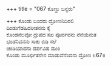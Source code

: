 +++
title = "067 ಕೊಣ್ಡು ಬನ್ದರು"

+++
ಕೊಂಡು ಬಂದರು ದ್ರೋಣನಿದಿರಲಿ  
ದಿಂಡುಗೆಡಹಿದರೀತನನು ಕೈ  
ಕೊಂಡನೆಲವೋ ದ್ರುಪದ ಸಖ ಪೂರ್ವವನು ನೆನೆಯೆನುತ  
ಭಂಡನಿವನನು ಸಾಕು ಬಿಡಿ ಸಲೆ  
ಚಂಡಿಯಾದನು ದರ್ಪವಿಷ ಮುಂ  
ಕೊಂಡು ಮೂರ್ಛಿತನೇನ ಮಾಡುವೆನೆಂದನಾ ದ್ರೋಣ     ॥67॥